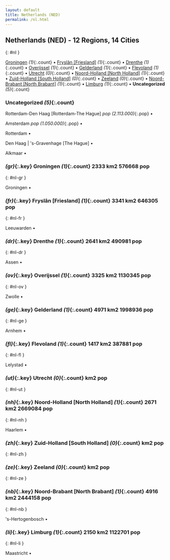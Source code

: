 ```yaml
---
layout: default
title: Netherlands (NED)
permalink: /nl.html
---
```



## Netherlands (NED) - 12 Regions, 14 Cities
{: #nl }


[Groningen](#nl-gr) _(1)_{:.count} • [Fryslân [Friesland]](#nl-fr) _(1)_{:.count} • [Drenthe](#nl-dr) _(1)_{:.count} • [Overijssel](#nl-ov) _(1)_{:.count} • [Gelderland](#nl-ge) _(1)_{:.count} • [Flevoland](#nl-fl) _(1)_{:.count} • [Utrecht](#nl-ut) _(0)_{:.count} • [Noord-Holland [North Holland]](#nl-nh) _(1)_{:.count} • [Zuid-Holland [South Holland]](#nl-zh) _(0)_{:.count} • [Zeeland](#nl-ze) _(0)_{:.count} • [Noord-Brabant [North Brabant]](#nl-nb) _(1)_{:.count} • [Limburg](#nl-li) _(1)_{:.count} • **Uncategorized** _(5)_{:.count}


### Uncategorized _(5)_{:.count}


Rotterdam-Den Haag [Rotterdam-The Hague]  _pop (2.113.000)_{:.pop} •

Amsterdam  _pop (1.050.000)_{:.pop} •

Rotterdam  •

Den Haag | 's-Gravenhage [The Hague]  •

Alkmaar  •



### _(gr)_{:.key} Groningen _(1)_{:.count}    2333 km2  576668 pop
{: #nl-gr }


Groningen  •


### _(fr)_{:.key} Fryslân [Friesland] _(1)_{:.count}    3341 km2  646305 pop
{: #nl-fr }


Leeuwarden  •


### _(dr)_{:.key} Drenthe _(1)_{:.count}    2641 km2  490981 pop
{: #nl-dr }


Assen  •


### _(ov)_{:.key} Overijssel _(1)_{:.count}    3325 km2  1130345 pop
{: #nl-ov }


Zwolle  •


### _(ge)_{:.key} Gelderland _(1)_{:.count}    4971 km2  1998936 pop
{: #nl-ge }


Arnhem  •


### _(fl)_{:.key} Flevoland _(1)_{:.count}    1417 km2  387881 pop
{: #nl-fl }


Lelystad  •


### _(ut)_{:.key} Utrecht _(0)_{:.count}     km2   pop
{: #nl-ut }



### _(nh)_{:.key} Noord-Holland [North Holland] _(1)_{:.count}    2671 km2  2669084 pop
{: #nl-nh }


Haarlem  •


### _(zh)_{:.key} Zuid-Holland [South Holland] _(0)_{:.count}     km2   pop
{: #nl-zh }



### _(ze)_{:.key} Zeeland _(0)_{:.count}     km2   pop
{: #nl-ze }



### _(nb)_{:.key} Noord-Brabant [North Brabant] _(1)_{:.count}    4916 km2  2444158 pop
{: #nl-nb }


's-Hertogenbosch  •


### _(li)_{:.key} Limburg _(1)_{:.count}    2150 km2  1122701 pop
{: #nl-li }


Maastricht  •

 
